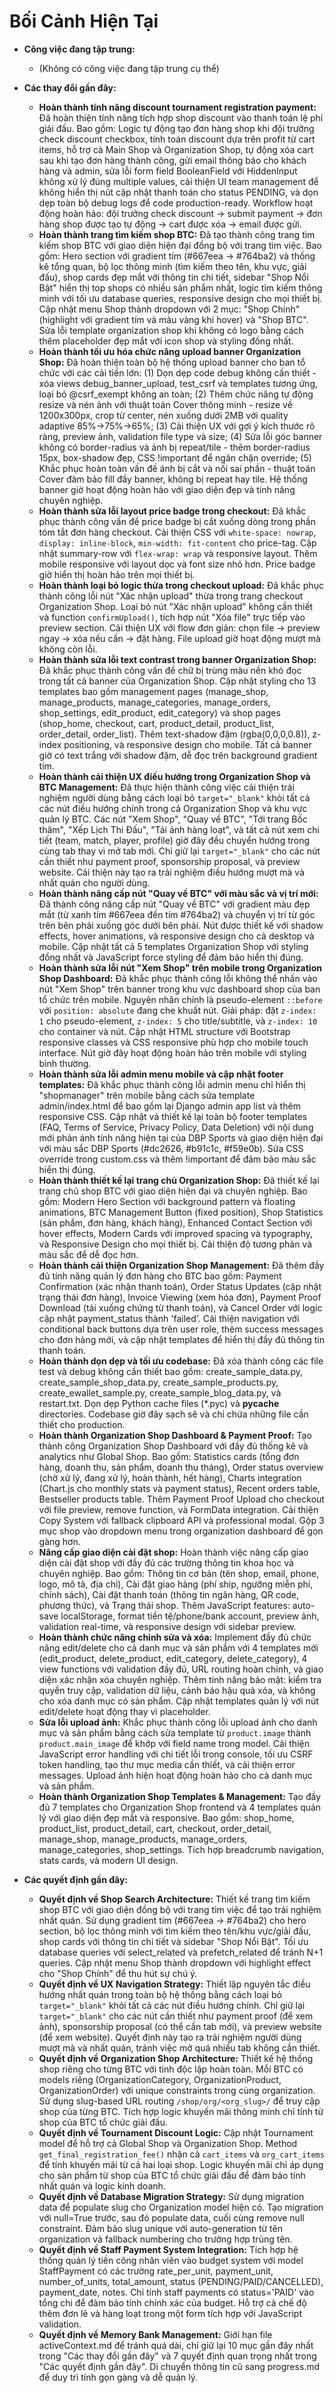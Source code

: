 # Bối Cảnh Hiện Tại

- **Công việc đang tập trung:**
  - (Không có công việc đang tập trung cụ thể)

- **Các thay đổi gần đây:**
  - **Hoàn thành tính năng discount tournament registration payment:** Đã hoàn thiện tính năng tích hợp shop discount vào thanh toán lệ phí giải đấu. Bao gồm: Logic tự động tạo đơn hàng shop khi đội trưởng check discount checkbox, tính toán discount dựa trên profit từ cart items, hỗ trợ cả Main Shop và Organization Shop, tự động xóa cart sau khi tạo đơn hàng thành công, gửi email thông báo cho khách hàng và admin, sửa lỗi form field BooleanField với HiddenInput không xử lý đúng multiple values, cải thiện UI team management để không hiển thị nút cập nhật thanh toán cho status PENDING, và dọn dẹp toàn bộ debug logs để code production-ready. Workflow hoạt động hoàn hảo: đội trưởng check discount → submit payment → đơn hàng shop được tạo tự động → cart được xóa → email được gửi.
  - **Hoàn thành trang tìm kiếm shop BTC:** Đã tạo thành công trang tìm kiếm shop BTC với giao diện hiện đại đồng bộ với trang tìm việc. Bao gồm: Hero section với gradient tím (#667eea → #764ba2) và thống kê tổng quan, bộ lọc thông minh (tìm kiếm theo tên, khu vực, giải đấu), shop cards đẹp mắt với thông tin chi tiết, sidebar "Shop Nổi Bật" hiển thị top shops có nhiều sản phẩm nhất, logic tìm kiếm thông minh với tối ưu database queries, responsive design cho mọi thiết bị. Cập nhật menu Shop thành dropdown với 2 mục: "Shop Chính" (highlight với gradient tím và màu vàng khi hover) và "Shop BTC". Sửa lỗi template organization shop khi không có logo bằng cách thêm placeholder đẹp mắt với icon shop và styling đồng nhất.
  - **Hoàn thành tối ưu hóa chức năng upload banner Organization Shop:** Đã hoàn thiện toàn bộ hệ thống upload banner cho ban tổ chức với các cải tiến lớn: (1) Dọn dẹp code debug không cần thiết - xóa views debug_banner_upload, test_csrf và templates tương ứng, loại bỏ @csrf_exempt không an toàn; (2) Thêm chức năng tự động resize và nén ảnh với thuật toán Cover thông minh - resize về 1200x300px, crop từ center, nén xuống dưới 2MB với quality adaptive 85%→75%→65%; (3) Cải thiện UX với gợi ý kích thước rõ ràng, preview ảnh, validation file type và size; (4) Sửa lỗi góc banner không có border-radius và ảnh bị repeat/tile - thêm border-radius 15px, box-shadow đẹp, CSS !important để ngăn chặn override; (5) Khắc phục hoàn toàn vấn đề ảnh bị cắt và nối sai phần - thuật toán Cover đảm bảo fill đầy banner, không bị repeat hay tile. Hệ thống banner giờ hoạt động hoàn hảo với giao diện đẹp và tính năng chuyên nghiệp.
  - **Hoàn thành sửa lỗi layout price badge trong checkout:** Đã khắc phục thành công vấn đề price badge bị cắt xuống dòng trong phần tóm tắt đơn hàng checkout. Cải thiện CSS với `white-space: nowrap`, `display: inline-block`, `min-width: fit-content` cho price-tag. Cập nhật summary-row với `flex-wrap: wrap` và responsive layout. Thêm mobile responsive với layout dọc và font size nhỏ hơn. Price badge giờ hiển thị hoàn hảo trên mọi thiết bị.
  - **Hoàn thành loại bỏ logic thừa trong checkout upload:** Đã khắc phục thành công lỗi nút "Xác nhận upload" thừa trong trang checkout Organization Shop. Loại bỏ nút "Xác nhận upload" không cần thiết và function `confirmUpload()`, tích hợp nút "Xóa file" trực tiếp vào preview section. Cải thiện UX với flow đơn giản: chọn file → preview ngay → xóa nếu cần → đặt hàng. File upload giờ hoạt động mượt mà không còn lỗi.
  - **Hoàn thành sửa lỗi text contrast trong banner Organization Shop:** Đã khắc phục thành công vấn đề chữ bị trùng màu nền khó đọc trong tất cả banner của Organization Shop. Cập nhật styling cho 13 templates bao gồm management pages (manage_shop, manage_products, manage_categories, manage_orders, shop_settings, edit_product, edit_category) và shop pages (shop_home, checkout, cart, product_detail, product_list, order_detail, order_list). Thêm text-shadow đậm (rgba(0,0,0,0.8)), z-index positioning, và responsive design cho mobile. Tất cả banner giờ có text trắng với shadow đậm, dễ đọc trên background gradient tím.
  - **Hoàn thành cải thiện UX điều hướng trong Organization Shop và BTC Management:** Đã thực hiện thành công việc cải thiện trải nghiệm người dùng bằng cách loại bỏ `target="_blank"` khỏi tất cả các nút điều hướng chính trong cả Organization Shop và khu vực quản lý BTC. Các nút "Xem Shop", "Quay về BTC", "Tới trang Bốc thăm", "Xếp Lịch Thi Đấu", "Tải ảnh hàng loạt", và tất cả nút xem chi tiết (team, match, player, profile) giờ đây đều chuyển hướng trong cùng tab thay vì mở tab mới. Chỉ giữ lại `target="_blank"` cho các nút cần thiết như payment proof, sponsorship proposal, và preview website. Cải thiện này tạo ra trải nghiệm điều hướng mượt mà và nhất quán cho người dùng.
  - **Hoàn thành nâng cấp nút "Quay về BTC" với màu sắc và vị trí mới:** Đã thành công nâng cấp nút "Quay về BTC" với gradient màu đẹp mắt (từ xanh tím #667eea đến tím #764ba2) và chuyển vị trí từ góc trên bên phải xuống góc dưới bên phải. Nút được thiết kế với shadow effects, hover animations, và responsive design cho cả desktop và mobile. Cập nhật tất cả 5 templates Organization Shop với styling đồng nhất và JavaScript force styling để đảm bảo hiển thị đúng.
  - **Hoàn thành sửa lỗi nút "Xem Shop" trên mobile trong Organization Shop Dashboard:** Đã khắc phục thành công lỗi không thể nhấn vào nút "Xem Shop" trên banner trong khu vực dashboard shop của ban tổ chức trên mobile. Nguyên nhân chính là pseudo-element `::before` với `position: absolute` đang che khuất nút. Giải pháp: đặt `z-index: 1` cho pseudo-element, `z-index: 5` cho title/subtitle, và `z-index: 10` cho container và nút. Cập nhật HTML structure với Bootstrap responsive classes và CSS responsive phù hợp cho mobile touch interface. Nút giờ đây hoạt động hoàn hảo trên mobile với styling bình thường.
  - **Hoàn thành sửa lỗi admin menu mobile và cập nhật footer templates:** Đã khắc phục thành công lỗi admin menu chỉ hiển thị "shopmanager" trên mobile bằng cách sửa template admin/index.html để bao gồm lại Django admin app list và thêm responsive CSS. Cập nhật và thiết kế lại toàn bộ footer templates (FAQ, Terms of Service, Privacy Policy, Data Deletion) với nội dung mới phản ánh tính năng hiện tại của DBP Sports và giao diện hiện đại với màu sắc DBP Sports (#dc2626, #b91c1c, #f59e0b). Sửa CSS override trong custom.css và thêm !important để đảm bảo màu sắc hiển thị đúng.
  - **Hoàn thành thiết kế lại trang chủ Organization Shop:** Đã thiết kế lại trang chủ shop BTC với giao diện hiện đại và chuyên nghiệp. Bao gồm: Modern Hero Section với background pattern và floating animations, BTC Management Button (fixed position), Shop Statistics (sản phẩm, đơn hàng, khách hàng), Enhanced Contact Section với hover effects, Modern Cards với improved spacing và typography, và Responsive Design cho mọi thiết bị. Cải thiện độ tương phản và màu sắc để dễ đọc hơn.
  - **Hoàn thành cải thiện Organization Shop Management:** Đã thêm đầy đủ tính năng quản lý đơn hàng cho BTC bao gồm: Payment Confirmation (xác nhận thanh toán), Order Status Updates (cập nhật trạng thái đơn hàng), Invoice Viewing (xem hóa đơn), Payment Proof Download (tải xuống chứng từ thanh toán), và Cancel Order với logic cập nhật payment_status thành 'failed'. Cải thiện navigation với conditional back buttons dựa trên user role, thêm success messages cho đơn hàng mới, và cập nhật templates để hiển thị đầy đủ thông tin thanh toán.
  - **Hoàn thành dọn dẹp và tối ưu codebase:** Đã xóa thành công các file test và debug không cần thiết bao gồm: create_sample_data.py, create_sample_shop_data.py, create_sample_products.py, create_ewallet_sample.py, create_sample_blog_data.py, và restart.txt. Dọn dẹp Python cache files (*.pyc) và __pycache__ directories. Codebase giờ đây sạch sẽ và chỉ chứa những file cần thiết cho production.
  - **Hoàn thành Organization Shop Dashboard & Payment Proof:** Tạo thành công Organization Shop Dashboard với đầy đủ thống kê và analytics như Global Shop. Bao gồm: Statistics cards (tổng đơn hàng, doanh thu, sản phẩm, doanh thu tháng), Order status overview (chờ xử lý, đang xử lý, hoàn thành, hết hàng), Charts integration (Chart.js cho monthly stats và payment status), Recent orders table, Bestseller products table. Thêm Payment Proof Upload cho checkout với file preview, remove function, và FormData integration. Cải thiện Copy System với fallback clipboard API và professional modal. Gộp 3 mục shop vào dropdown menu trong organization dashboard để gọn gàng hơn.
  - **Nâng cấp giao diện cài đặt shop:** Hoàn thành việc nâng cấp giao diện cài đặt shop với đầy đủ các trường thông tin khoa học và chuyên nghiệp. Bao gồm: Thông tin cơ bản (tên shop, email, phone, logo, mô tả, địa chỉ), Cài đặt giao hàng (phí ship, ngưỡng miễn phí, chính sách), Cài đặt thanh toán (thông tin ngân hàng, QR code, phương thức), và Trạng thái shop. Thêm JavaScript features: auto-save localStorage, format tiền tệ/phone/bank account, preview ảnh, validation real-time, và responsive design với sidebar preview.
  - **Hoàn thành chức năng chỉnh sửa và xóa:** Implement đầy đủ chức năng edit/delete cho cả danh mục và sản phẩm với 4 templates mới (edit_product, delete_product, edit_category, delete_category), 4 view functions với validation đầy đủ, URL routing hoàn chỉnh, và giao diện xác nhận xóa chuyên nghiệp. Thêm tính năng bảo mật: kiểm tra quyền truy cập, validation dữ liệu, cảnh báo hậu quả xóa, và không cho xóa danh mục có sản phẩm. Cập nhật templates quản lý với nút edit/delete hoạt động thay vì placeholder.
  - **Sửa lỗi upload ảnh:** Khắc phục thành công lỗi upload ảnh cho danh mục và sản phẩm bằng cách sửa template từ `product.image` thành `product.main_image` để khớp với field name trong model. Cải thiện JavaScript error handling với chi tiết lỗi trong console, tối ưu CSRF token handling, tạo thư mục media cần thiết, và cải thiện error messages. Upload ảnh hiện hoạt động hoàn hảo cho cả danh mục và sản phẩm.
  - **Hoàn thành Organization Shop Templates & Management:** Tạo đầy đủ 7 templates cho Organization Shop frontend và 4 templates quản lý với giao diện đẹp mắt và responsive. Bao gồm: shop_home, product_list, product_detail, cart, checkout, order_detail, manage_shop, manage_products, manage_orders, manage_categories, shop_settings. Tích hợp breadcrumb navigation, stats cards, và modern UI design.

- **Các quyết định gần đây:**
  - **Quyết định về Shop Search Architecture:** Thiết kế trang tìm kiếm shop BTC với giao diện đồng bộ với trang tìm việc để tạo trải nghiệm nhất quán. Sử dụng gradient tím (#667eea → #764ba2) cho hero section, bộ lọc thông minh với tìm kiếm theo tên/khu vực/giải đấu, shop cards với thông tin chi tiết và sidebar "Shop Nổi Bật". Tối ưu database queries với select_related và prefetch_related để tránh N+1 queries. Cập nhật menu Shop thành dropdown với highlight effect cho "Shop Chính" để thu hút sự chú ý.
  - **Quyết định về UX Navigation Strategy:** Thiết lập nguyên tắc điều hướng nhất quán trong toàn bộ hệ thống bằng cách loại bỏ `target="_blank"` khỏi tất cả các nút điều hướng chính. Chỉ giữ lại `target="_blank"` cho các nút cần thiết như payment proof (để xem ảnh), sponsorship proposal (có thể cần tab mới), và preview website (để xem website). Quyết định này tạo ra trải nghiệm người dùng mượt mà và nhất quán, tránh việc mở quá nhiều tab không cần thiết.
  - **Quyết định về Organization Shop Architecture:** Thiết kế hệ thống shop riêng cho từng BTC với tính độc lập hoàn toàn. Mỗi BTC có models riêng (OrganizationCategory, OrganizationProduct, OrganizationOrder) với unique constraints trong cùng organization. Sử dụng slug-based URL routing `/shop/org/<org_slug>/` để truy cập shop của từng BTC. Tích hợp logic khuyến mãi thông minh chỉ tính từ shop của BTC tổ chức giải đấu.
  - **Quyết định về Tournament Discount Logic:** Cập nhật Tournament model để hỗ trợ cả Global Shop và Organization Shop. Method `get_final_registration_fee()` nhận cả `cart_items` và `org_cart_items` để tính khuyến mãi từ cả hai loại shop. Logic khuyến mãi chỉ áp dụng cho sản phẩm từ shop của BTC tổ chức giải đấu để đảm bảo tính nhất quán và logic kinh doanh.
  - **Quyết định về Database Migration Strategy:** Sử dụng migration data để populate slug cho Organization model hiện có. Tạo migration với null=True trước, sau đó populate data, cuối cùng remove null constraint. Đảm bảo slug unique với auto-generation từ tên organization và fallback numbering cho trường hợp trùng tên.
  - **Quyết định về Staff Payment System Integration:** Tích hợp hệ thống quản lý tiền công nhân viên vào budget system với model StaffPayment có các trường rate_per_unit, payment_unit, number_of_units, total_amount, status (PENDING/PAID/CANCELLED), payment_date, notes. Chỉ tính staff payments có status='PAID' vào tổng chi để đảm bảo tính chính xác của budget. Hỗ trợ cả chế độ thêm đơn lẻ và hàng loạt trong một form tích hợp với JavaScript validation.
  - **Quyết định về Memory Bank Management:** Giới hạn file activeContext.md để tránh quá dài, chỉ giữ lại 10 mục gần đây nhất trong "Các thay đổi gần đây" và 7 quyết định quan trọng nhất trong "Các quyết định gần đây". Di chuyển thông tin cũ sang progress.md để duy trì tính gọn gàng và dễ quản lý.